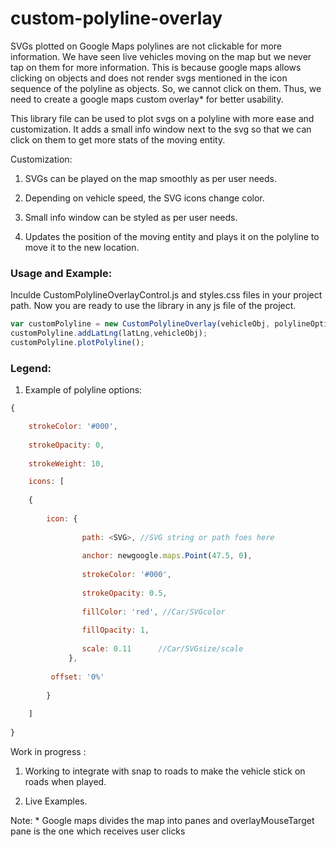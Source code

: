 # custom-polyline-overlay
SVGs plotted on Google Maps polylines are not clickable for more information. We have seen live vehicles moving on the map but we never tap on them for more information. This is because google maps allows clicking on objects and does not render svgs mentioned in the icon sequence of the polyline as objects. So, we cannot click on them. Thus, we need to create a google maps custom overlay* for better usability. 

This library file can be used to plot svgs on a polyline with more ease and customization. It adds a small info window next to the svg so that we can click on them to get more stats of the moving entity. 

Customization: 

1. SVGs can be played on the map smoothly as per user needs.

2. Depending on vehicle speed, the SVG icons change color.

3. Small info window can be styled as per user needs.

4. Updates the position of the moving entity and plays it on the polyline to move it to the new location.

### Usage and Example:

Inculde CustomPolylineOverlayControl.js and styles.css files in your project path. Now you are ready to use the library in any js file of the project.

```javascript
var customPolyline = new CustomPolylineOverlay(vehicleObj, polylineOptions, mapObj);
customPolyline.addLatLng(latLng,vehicleObj);
customPolyline.plotPolyline();
```

### Legend:

1. Example of polyline options:

```javascript
{

	strokeColor: '#000',
	
  	strokeOpacity: 0,
	
  	strokeWeight: 10,

	icons: [
	
	{
      		
		icon: {
       
       			path: <SVG>, //SVG string or path foes here
			
        		anchor: newgoogle.maps.Point(47.5, 0),
			
       			strokeColor: '#000',
			
        		strokeOpacity: 0.5,
			
        		fillColor: 'red', //Car/SVGcolor
			
       			fillOpacity: 1,
			
        		scale: 0.11      //Car/SVGsize/scale
     		 },
			
		 offset: '0%'
		 
    	}
	
  	]
	
}
```

Work in progress : 

1. Working to integrate with snap to roads to make the vehicle stick on roads when played.

2. Live Examples.


Note: * Google maps divides the map into panes and overlayMouseTarget pane is the one which receives user clicks
